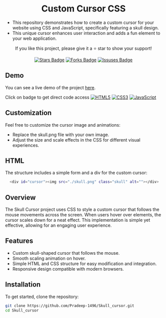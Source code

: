 <h1 align="center">Custom Cursor CSS </h1>
<ul align="left">
  <li>This repository demonstrates how to create a custom cursor for your website using CSS and JavaScript, specifically featuring a skull design.</li>
  <li>This unique cursor enhances user interaction and adds a fun element to your web application.</li>
</ul>
<p align="center">If you like this project, please give it a ⭐ star to show your support!</p>

<div align="center">
  <a href="https://github.com/Pradeep-1496/Skull_cursor/stargazers"><img src="https://img.shields.io/github/stars/Pradeep-1496/Skull_cursor" alt="Stars Badge"/></a>
  <a href="https://github.com/Pradeep-1496/Skull_cursor/fork"><img src="https://img.shields.io/github/issues/Pradeep-1496/Skull_cursor" alt="Forks Badge"/></a>
  <a href="https://github.com/Pradeep-1496/Skull_cursor/issues"><img src="https://img.shields.io/github/issues/Pradeep-1496/Skull_cursor" alt="Issuses Badge"/></a>

</div>



## Demo

You can see a live demo of the project [here](https://github.com/Pradeep-1496/Skull_cursor).

Click on badge to get direct code access
[![HTML5](https://img.shields.io/badge/html5-%23E34F26.svg?style=for-the-badge&logo=html5&logoColor=white)](https://github.com/Pradeep-1496/Skull_cursor/blob/main/index.html)
[![CSS3](https://img.shields.io/badge/css3-%231572B6.svg?style=for-the-badge&logo=css3&logoColor=white)](https://github.com/Pradeep-1496/Skull_cursor/blob/main/style.css) 
[![JavaScript](https://img.shields.io/badge/javascript-%23323330.svg?style=for-the-badge&logo=javascript&logoColor=%23F7DF1E)](https://github.com/Pradeep-1496/Skull_cursor/blob/main/myscripts.js)


## Customization
Feel free to customize the cursor image and animations:
- Replace the skull.png file with your own image.
- Adjust the size and scale effects in the CSS for different visual experiences.


## HTML

The structure includes a simple form and a div for the custom cursor:
```bash
  <div id="cursor"><img src="./skull.png" class="skull" alt=""></div>
 ```


## Overview

The Skull Cursor project uses CSS to style a custom cursor that follows the mouse movements across the screen. When users hover over elements, the cursor scales down for a neat effect. This implementation is simple yet effective, allowing for an engaging user experience.

## Features

- Custom skull-shaped cursor that follows the mouse.
- Smooth scaling animation on hover.
- Simple HTML and CSS structure for easy modification and integration.
- Responsive design compatible with modern browsers.

## Installation

To get started, clone the repository:

```bash
git clone https://github.com/Pradeep-1496/Skull_cursor.git
cd Skull_cursor
